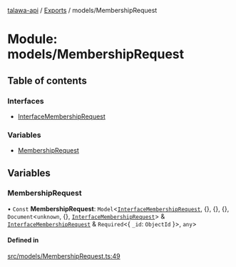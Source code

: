 [talawa-api](../README.md) / [Exports](../modules.md) / models/MembershipRequest

# Module: models/MembershipRequest

## Table of contents

### Interfaces

- [InterfaceMembershipRequest](../interfaces/models_MembershipRequest.InterfaceMembershipRequest.md)

### Variables

- [MembershipRequest](models_MembershipRequest.md#membershiprequest)

## Variables

### MembershipRequest

• `Const` **MembershipRequest**: `Model`\<[`InterfaceMembershipRequest`](../interfaces/models_MembershipRequest.InterfaceMembershipRequest.md), \{\}, \{\}, \{\}, `Document`\<`unknown`, \{\}, [`InterfaceMembershipRequest`](../interfaces/models_MembershipRequest.InterfaceMembershipRequest.md)\> & [`InterfaceMembershipRequest`](../interfaces/models_MembershipRequest.InterfaceMembershipRequest.md) & `Required`\<\{ `_id`: `ObjectId`  \}\>, `any`\>

#### Defined in

[src/models/MembershipRequest.ts:49](https://github.com/PalisadoesFoundation/talawa-api/blob/4c7d3ea/src/models/MembershipRequest.ts#L49)
